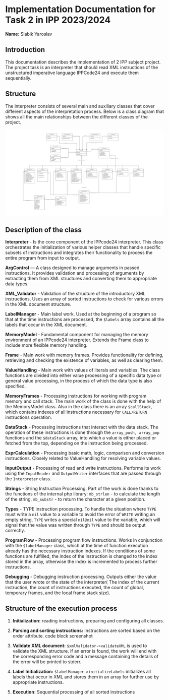 # Implementation Documentation for Task 2 in IPP 2023/2024

**Name:** Slabik Yaroslav

## Introduction

This documentation describes the implementation of 2 IPP subject project. The project task is an interpreter that should read XML instructions of the unstructured imperative language IPPCode24 and execute them sequentially.

## Structure

The interpreter consists of several main and auxiliary classes that cover different aspects of the interpretation process. Below is a class diagram that shows all the main relationships between the different classes of the project.

![Class Diagram](student/class-diagram.png)

## Description of the class

**Interpreter** - Is the core component of the IPPcode24 interpreter. This class orchestrates the initialization of various helper classes that handle specific subsets of instructions and integrates their functionality to process the entire program from input to output.

**ArgControl** — A class designed to manage arguments in passed instructions. It provides validation and processing of arguments by extracting them from XML structures and converting them to appropriate data types.

**XML_Validator** - Validation of the structure of the introductory XML instructions. Uses an array of sorted instructions to check for various errors in the XML document structure.

**LabelManager** - Main label work. Used at the beginning of a program so that at the time instructions are processed, the `$labels` array contains all the labels that occur in the XML document.

**MemoryModel** - Fundamental component for managing the memory environment of an IPPcode24 interpreter. Extends the Frame class to include more flexible memory handling.

**Frame** - Main work with memory frames. Provides functionality for defining, retrieving and checking the existence of variables, as well as clearing them.

**ValueHandling** - Main work with values of literals and variables. The class functions are divided into either value processing of a specific data type or general value processing, in the process of which the data type is also specified.

**MemoryFrames** - Processing instructions for working with program memory and call stack. The main work of the class is done with the help of the MemoryModel class. Also in the class there is an array `$callStack`, which contains indexes of all instructions necessary for `CALL/RETURN` instructions operation.

**DataStack** - Processing instructions that interact with the data stack. The operation of these instructions is done through the `array_push, array_pop` functions and the `$dataStack` array, into which a value is either placed or fetched from the top, depending on the instruction being processed.

**ExprCalculation** - Processing basic math, logic, comparison and conversion instructions. Closely related to ValueHandling for resolving variable values.

**InputOutput** - Processing of read and write instructions. Performs its work using the `InputReader` and `OutputWriter` interfaces that are passed through the `Interpreter` class.

**Strings** - String Instruction Processing. Part of the work is done thanks to the functions of the internal php library: `mb_strlen` - to calculate the length of the string, `mb_substr` - to return the character at a given position.

**Types** - TYPE instruction processing. To handle the situation where `TYPE` must write a `nil` value to a variable to avoid the error of `WRITE` writing an empty string, `TYPE` writes a special `nil@nil` value to the variable, which will signal that the value was written through `TYPE` and should be output correctly.

**ProgramFlow** - Processing program flow instructions. Works in conjunction with the `$labelManager` class, which at the time of function execution already has the necessary instruction indexes. If the conditions of some functions are fulfilled, the index of the instruction is changed to the index stored in the array, otherwise the index is incremented to process further instructions.

**Debugging** - Debugging instruction processing. Outputs either the value that the user wrote or the state of the interpreter( The index of the current instruction, the count of instructions executed, the count of global, temporary frames, and the local frame stack size).

## Structure of the execution process

1. **Initialization:** reading instructions, preparing and configuring all classes.

2. **Parsing and sorting instructions:** Instructions are sorted based on the order attribute. code block screenshot

3. **Validate XML document:** `$xmlValidator->validateXML` is used to validate the XML structure. If an error is found, the work will end with the corresponding error code and a message containing the details of the error will be printed to stderr.

4. **Label Initialization:** `$labelManager->initializeLabels` initializes all labels that occur in XML and stores them in an array for further use by appropriate instructions.

5. **Execution:** Sequential processing of all sorted instructions